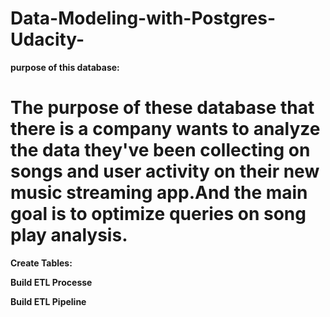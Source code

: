 # Data-Modeling-with-Postgres-Udacity-
**purpose of this database:**

# The purpose of these database that there is a company wants to analyze the data they've been collecting on songs and user activity on their new music streaming app.And the main goal is to optimize queries on song play analysis.

**Create Tables:**


**Build ETL Processe**



**Build ETL Pipeline**

